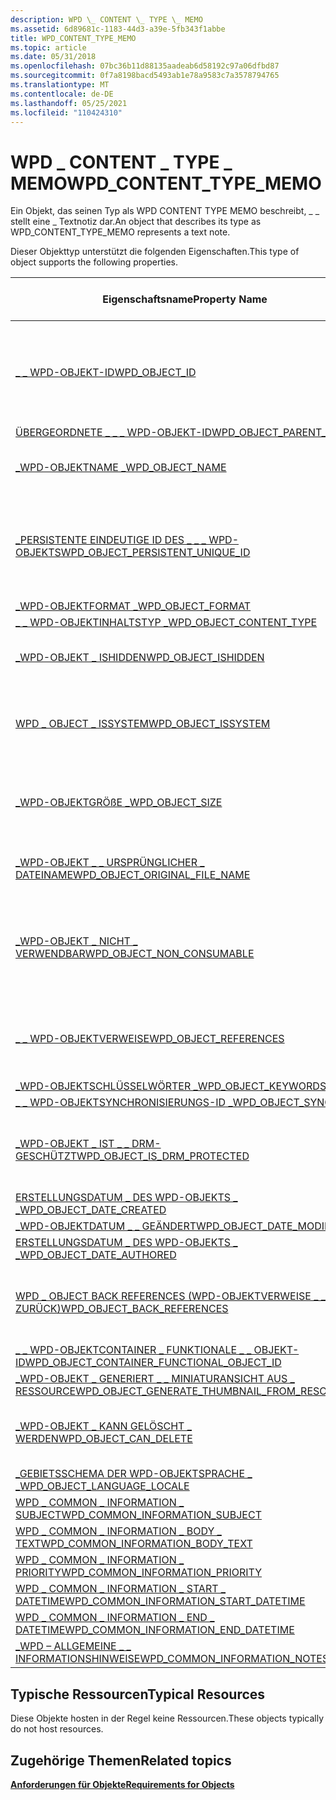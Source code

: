 ```yaml
---
description: WPD \_ CONTENT \_ TYPE \_ MEMO
ms.assetid: 6d89681c-1183-44d3-a39e-5fb343f1abbe
title: WPD_CONTENT_TYPE_MEMO
ms.topic: article
ms.date: 05/31/2018
ms.openlocfilehash: 07bc36b11d88135aadeab6d58192c97a06dfbd87
ms.sourcegitcommit: 0f7a8198bacd5493ab1e78a9583c7a3578794765
ms.translationtype: MT
ms.contentlocale: de-DE
ms.lasthandoff: 05/25/2021
ms.locfileid: "110424310"
---
```

# <a name="wpd_content_type_memo"></a><span data-ttu-id="8d2ec-103">WPD \_ CONTENT \_ TYPE \_ MEMO</span><span class="sxs-lookup"><span data-stu-id="8d2ec-103">WPD\_CONTENT\_TYPE\_MEMO</span></span>

<span data-ttu-id="8d2ec-104">Ein Objekt, das seinen Typ als WPD CONTENT TYPE MEMO beschreibt, \_ \_ stellt eine \_ Textnotiz dar.</span><span class="sxs-lookup"><span data-stu-id="8d2ec-104">An object that describes its type as WPD\_CONTENT\_TYPE\_MEMO represents a text note.</span></span>

<span data-ttu-id="8d2ec-105">Dieser Objekttyp unterstützt die folgenden Eigenschaften.</span><span class="sxs-lookup"><span data-stu-id="8d2ec-105">This type of object supports the following properties.</span></span>



| <span data-ttu-id="8d2ec-106">Eigenschaftsname</span><span class="sxs-lookup"><span data-stu-id="8d2ec-106">Property Name</span></span>      |   <span data-ttu-id="8d2ec-107">Erforderlich oder optional</span><span class="sxs-lookup"><span data-stu-id="8d2ec-107">Required or Optional</span></span>      |
|-----------------------------------------------------------------------------------------------------------------------|--------------------------------------------------------------------------------|
| [<span data-ttu-id="8d2ec-108">\_ \_ WPD-OBJEKT-ID</span><span class="sxs-lookup"><span data-stu-id="8d2ec-108">WPD\_OBJECT\_ID</span></span>](object-properties.md)                                                                | <span data-ttu-id="8d2ec-109">Erforderlich, schreibgeschützt.</span><span class="sxs-lookup"><span data-stu-id="8d2ec-109">Required, read-only.</span></span> <span data-ttu-id="8d2ec-110">Ein Client kann diese Eigenschaft auch zur Erstellungszeit nicht festlegen.</span><span class="sxs-lookup"><span data-stu-id="8d2ec-110">A client cannot set this property, even at creation time.</span></span> |
| [<span data-ttu-id="8d2ec-111">ÜBERGEORDNETE \_ \_ \_ WPD-OBJEKT-ID</span><span class="sxs-lookup"><span data-stu-id="8d2ec-111">WPD\_OBJECT\_PARENT\_ID</span></span>](object-properties.md)                                                 | <span data-ttu-id="8d2ec-112">Erforderlich.</span><span class="sxs-lookup"><span data-stu-id="8d2ec-112">Required.</span></span>                                                                      |
| [<span data-ttu-id="8d2ec-113">\_WPD-OBJEKTNAME \_</span><span class="sxs-lookup"><span data-stu-id="8d2ec-113">WPD\_OBJECT\_NAME</span></span>](object-properties.md)                                                            | <span data-ttu-id="8d2ec-114">Erforderlich, wenn das -Objekt eine Datei darstellt.</span><span class="sxs-lookup"><span data-stu-id="8d2ec-114">Required if the object represents a file.</span></span>                                      |
| [<span data-ttu-id="8d2ec-115">\_PERSISTENTE EINDEUTIGE ID DES \_ \_ \_ WPD-OBJEKTS</span><span class="sxs-lookup"><span data-stu-id="8d2ec-115">WPD\_OBJECT\_PERSISTENT\_UNIQUE\_ID</span></span>](object-properties.md)                          | <span data-ttu-id="8d2ec-116">Erforderlich, schreibgeschützt.</span><span class="sxs-lookup"><span data-stu-id="8d2ec-116">Required, read-only.</span></span> <span data-ttu-id="8d2ec-117">Ein Client kann diese Eigenschaft nicht einmal zur Erstellungszeit festlegen.</span><span class="sxs-lookup"><span data-stu-id="8d2ec-117">A client cannot set this property even at creation time.</span></span>  |
| [<span data-ttu-id="8d2ec-118">\_WPD-OBJEKTFORMAT \_</span><span class="sxs-lookup"><span data-stu-id="8d2ec-118">WPD\_OBJECT\_FORMAT</span></span>](object-properties.md)                                                        | <span data-ttu-id="8d2ec-119">Erforderlich.</span><span class="sxs-lookup"><span data-stu-id="8d2ec-119">Required.</span></span>                                                                      |
| [<span data-ttu-id="8d2ec-120">\_ \_ WPD-OBJEKTINHALTSTYP \_</span><span class="sxs-lookup"><span data-stu-id="8d2ec-120">WPD\_OBJECT\_CONTENT\_TYPE</span></span>](object-properties.md)                                           | <span data-ttu-id="8d2ec-121">Erforderlich.</span><span class="sxs-lookup"><span data-stu-id="8d2ec-121">Required.</span></span>                                                                      |
| [<span data-ttu-id="8d2ec-122">\_WPD-OBJEKT \_ ISHIDDEN</span><span class="sxs-lookup"><span data-stu-id="8d2ec-122">WPD\_OBJECT\_ISHIDDEN</span></span>](object-properties.md)                                                    | <span data-ttu-id="8d2ec-123">Erforderlich, wenn das Objekt ausgeblendet ist.</span><span class="sxs-lookup"><span data-stu-id="8d2ec-123">Required if the object is hidden.</span></span>                                              |
| [<span data-ttu-id="8d2ec-124">WPD \_ OBJECT \_ ISSYSTEM</span><span class="sxs-lookup"><span data-stu-id="8d2ec-124">WPD\_OBJECT\_ISSYSTEM</span></span>](object-properties.md)                                                    | <span data-ttu-id="8d2ec-125">Erforderlich, wenn das Objekt ein Systemobjekt ist (stellt eine Systemdatei dar).</span><span class="sxs-lookup"><span data-stu-id="8d2ec-125">Required if the object is a system object (represents a system file).</span></span>          |
| [<span data-ttu-id="8d2ec-126">\_WPD-OBJEKTGRÖßE \_</span><span class="sxs-lookup"><span data-stu-id="8d2ec-126">WPD\_OBJECT\_SIZE</span></span>](object-properties.md)                                                            | <span data-ttu-id="8d2ec-127">Erforderlich, wenn das Objekt über mindestens eine Ressource verfügt.</span><span class="sxs-lookup"><span data-stu-id="8d2ec-127">Required if the object has at least one resource.</span></span>                              |
| [<span data-ttu-id="8d2ec-128">\_WPD-OBJEKT \_ \_ URSPRÜNGLICHER \_ DATEINAME</span><span class="sxs-lookup"><span data-stu-id="8d2ec-128">WPD\_OBJECT\_ORIGINAL\_FILE\_NAME</span></span>](object-properties.md)                              | <span data-ttu-id="8d2ec-129">Erforderlich, wenn das -Objekt eine Datei darstellt.</span><span class="sxs-lookup"><span data-stu-id="8d2ec-129">Required if the object represents a file.</span></span>                                      |
| [<span data-ttu-id="8d2ec-130">\_WPD-OBJEKT \_ NICHT \_ VERWENDBAR</span><span class="sxs-lookup"><span data-stu-id="8d2ec-130">WPD\_OBJECT\_NON\_CONSUMABLE</span></span>](object-properties.md)                                       | <span data-ttu-id="8d2ec-131">Empfohlen, wenn das Objekt nicht für die Verwendung durch das Gerät bestimmt ist.</span><span class="sxs-lookup"><span data-stu-id="8d2ec-131">Recommended if the object is not meant for consumption by the device.</span></span>          |
| [<span data-ttu-id="8d2ec-132">\_ \_ WPD-OBJEKTVERWEISE</span><span class="sxs-lookup"><span data-stu-id="8d2ec-132">WPD\_OBJECT\_REFERENCES</span></span>](object-properties.md)                                                | <span data-ttu-id="8d2ec-133">Erforderlich, wenn das -Objekt Verweise auf andere Objekte enthält.</span><span class="sxs-lookup"><span data-stu-id="8d2ec-133">Required if the object has references to other objects.</span></span>                        |
| [<span data-ttu-id="8d2ec-134">\_WPD-OBJEKTSCHLÜSSELWÖRTER \_</span><span class="sxs-lookup"><span data-stu-id="8d2ec-134">WPD\_OBJECT\_KEYWORDS</span></span>](object-properties.md)                                                    | <span data-ttu-id="8d2ec-135">Dies ist optional.</span><span class="sxs-lookup"><span data-stu-id="8d2ec-135">Optional.</span></span>                                                                      |
| [<span data-ttu-id="8d2ec-136">\_ \_ WPD-OBJEKTSYNCHRONISIERUNGS-ID \_</span><span class="sxs-lookup"><span data-stu-id="8d2ec-136">WPD\_OBJECT\_SYNC\_ID</span></span>](object-properties.md)                                                     | <span data-ttu-id="8d2ec-137">Dies ist optional.</span><span class="sxs-lookup"><span data-stu-id="8d2ec-137">Optional.</span></span>                                                                      |
| [<span data-ttu-id="8d2ec-138">\_WPD-OBJEKT \_ IST \_ \_ DRM-GESCHÜTZT</span><span class="sxs-lookup"><span data-stu-id="8d2ec-138">WPD\_OBJECT\_IS\_DRM\_PROTECTED</span></span>](object-properties.md)                                  | <span data-ttu-id="8d2ec-139">Erforderlich, wenn das Objekt durch DRM-Technologie geschützt ist.</span><span class="sxs-lookup"><span data-stu-id="8d2ec-139">Required if the object is protected by DRM technology.</span></span>                         |
| [<span data-ttu-id="8d2ec-140">ERSTELLUNGSDATUM \_ DES WPD-OBJEKTS \_ \_</span><span class="sxs-lookup"><span data-stu-id="8d2ec-140">WPD\_OBJECT\_DATE\_CREATED</span></span>](object-properties.md)                                           | <span data-ttu-id="8d2ec-141">Dies ist optional.</span><span class="sxs-lookup"><span data-stu-id="8d2ec-141">Optional.</span></span>                                                                      |
| [<span data-ttu-id="8d2ec-142">\_WPD-OBJEKTDATUM \_ \_ GEÄNDERT</span><span class="sxs-lookup"><span data-stu-id="8d2ec-142">WPD\_OBJECT\_DATE\_MODIFIED</span></span>](object-properties.md)                                         | <span data-ttu-id="8d2ec-143">Empfohlen.</span><span class="sxs-lookup"><span data-stu-id="8d2ec-143">Recommended.</span></span>                                                                   |
| [<span data-ttu-id="8d2ec-144">ERSTELLUNGSDATUM \_ DES WPD-OBJEKTS \_ \_</span><span class="sxs-lookup"><span data-stu-id="8d2ec-144">WPD\_OBJECT\_DATE\_AUTHORED</span></span>](object-properties.md)                                         | <span data-ttu-id="8d2ec-145">Dies ist optional.</span><span class="sxs-lookup"><span data-stu-id="8d2ec-145">Optional.</span></span>                                                                      |
| [<span data-ttu-id="8d2ec-146">WPD \_ OBJECT BACK REFERENCES (WPD-OBJEKTVERWEISE \_ \_ ZURÜCK)</span><span class="sxs-lookup"><span data-stu-id="8d2ec-146">WPD\_OBJECT\_BACK\_REFERENCES</span></span>](object-properties.md)                                                                | <span data-ttu-id="8d2ec-147">Wird empfohlen, wenn auf das Objekt von einem anderen Objekt verwiesen wird.</span><span class="sxs-lookup"><span data-stu-id="8d2ec-147">Recommended if the object is referenced by another object.</span></span>                     |
| [<span data-ttu-id="8d2ec-148">\_ \_ WPD-OBJEKTCONTAINER \_ FUNKTIONALE \_ \_ OBJEKT-ID</span><span class="sxs-lookup"><span data-stu-id="8d2ec-148">WPD\_OBJECT\_CONTAINER\_FUNCTIONAL\_OBJECT\_ID</span></span>](object-properties.md)     | <span data-ttu-id="8d2ec-149">Dies ist optional.</span><span class="sxs-lookup"><span data-stu-id="8d2ec-149">Optional.</span></span>                                                                      |
| [<span data-ttu-id="8d2ec-150">\_WPD-OBJEKT \_ GENERIERT \_ \_ MINIATURANSICHT AUS \_ RESSOURCE</span><span class="sxs-lookup"><span data-stu-id="8d2ec-150">WPD\_OBJECT\_GENERATE\_THUMBNAIL\_FROM\_RESOURCE</span></span>](object-properties.md) | <span data-ttu-id="8d2ec-151">Dies ist optional.</span><span class="sxs-lookup"><span data-stu-id="8d2ec-151">Optional.</span></span>                                                                      |
| [<span data-ttu-id="8d2ec-152">\_WPD-OBJEKT \_ KANN GELÖSCHT \_ WERDEN</span><span class="sxs-lookup"><span data-stu-id="8d2ec-152">WPD\_OBJECT\_CAN\_DELETE</span></span>](object-properties.md)                                                                     | <span data-ttu-id="8d2ec-153">Erforderlich, wenn das Objekt nicht gelöscht werden kann.</span><span class="sxs-lookup"><span data-stu-id="8d2ec-153">Required if the object cannot be deleted.</span></span>                                      |
| [<span data-ttu-id="8d2ec-154">\_GEBIETSSCHEMA DER WPD-OBJEKTSPRACHE \_ \_</span><span class="sxs-lookup"><span data-stu-id="8d2ec-154">WPD\_OBJECT\_LANGUAGE\_LOCALE</span></span>](object-properties.md)                                                                | <span data-ttu-id="8d2ec-155">Dies ist optional.</span><span class="sxs-lookup"><span data-stu-id="8d2ec-155">Optional.</span></span>                                                                      |
| [<span data-ttu-id="8d2ec-156">WPD \_ COMMON \_ INFORMATION \_ SUBJECT</span><span class="sxs-lookup"><span data-stu-id="8d2ec-156">WPD\_COMMON\_INFORMATION\_SUBJECT</span></span>](object-properties.md)                                                            | <span data-ttu-id="8d2ec-157">Erforderlich.</span><span class="sxs-lookup"><span data-stu-id="8d2ec-157">Required.</span></span>                                                                      |
| [<span data-ttu-id="8d2ec-158">WPD \_ COMMON \_ INFORMATION \_ BODY \_ TEXT</span><span class="sxs-lookup"><span data-stu-id="8d2ec-158">WPD\_COMMON\_INFORMATION\_BODY\_TEXT</span></span>](object-properties.md)                                                         | <span data-ttu-id="8d2ec-159">Empfohlen.</span><span class="sxs-lookup"><span data-stu-id="8d2ec-159">Recommended.</span></span>                                                                   |
| [<span data-ttu-id="8d2ec-160">WPD \_ COMMON \_ INFORMATION \_ PRIORITY</span><span class="sxs-lookup"><span data-stu-id="8d2ec-160">WPD\_COMMON\_INFORMATION\_PRIORITY</span></span>](object-properties.md)                                                           | <span data-ttu-id="8d2ec-161">Empfohlen.</span><span class="sxs-lookup"><span data-stu-id="8d2ec-161">Recommended.</span></span>                                                                   |
| [<span data-ttu-id="8d2ec-162">WPD \_ COMMON \_ INFORMATION \_ START \_ DATETIME</span><span class="sxs-lookup"><span data-stu-id="8d2ec-162">WPD\_COMMON\_INFORMATION\_START\_DATETIME</span></span>](object-properties.md)                                                    | <span data-ttu-id="8d2ec-163">Empfohlen.</span><span class="sxs-lookup"><span data-stu-id="8d2ec-163">Recommended.</span></span>                                                                   |
| [<span data-ttu-id="8d2ec-164">WPD \_ COMMON \_ INFORMATION \_ END \_ DATETIME</span><span class="sxs-lookup"><span data-stu-id="8d2ec-164">WPD\_COMMON\_INFORMATION\_END\_DATETIME</span></span>](object-properties.md)                                                      | <span data-ttu-id="8d2ec-165">Empfohlen.</span><span class="sxs-lookup"><span data-stu-id="8d2ec-165">Recommended.</span></span>                                                                   |
| [<span data-ttu-id="8d2ec-166">\_WPD – ALLGEMEINE \_ \_ INFORMATIONSHINWEISE</span><span class="sxs-lookup"><span data-stu-id="8d2ec-166">WPD\_COMMON\_INFORMATION\_NOTES</span></span>](object-properties.md)                                                              | <span data-ttu-id="8d2ec-167">Dies ist optional.</span><span class="sxs-lookup"><span data-stu-id="8d2ec-167">Optional.</span></span>                                                                      |



 

## <a name="typical-resources"></a><span data-ttu-id="8d2ec-168">Typische Ressourcen</span><span class="sxs-lookup"><span data-stu-id="8d2ec-168">Typical Resources</span></span>

<span data-ttu-id="8d2ec-169">Diese Objekte hosten in der Regel keine Ressourcen.</span><span class="sxs-lookup"><span data-stu-id="8d2ec-169">These objects typically do not host resources.</span></span>

## <a name="related-topics"></a><span data-ttu-id="8d2ec-170">Zugehörige Themen</span><span class="sxs-lookup"><span data-stu-id="8d2ec-170">Related topics</span></span>

<dl> <dt>

[<span data-ttu-id="8d2ec-171">**Anforderungen für Objekte**</span><span class="sxs-lookup"><span data-stu-id="8d2ec-171">**Requirements for Objects**</span></span>](requirements-for-objects.md)
</dt> </dl>

 

 



